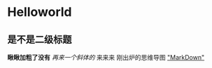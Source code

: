 # Helloworld
## 是不是二级标题
**瞅瞅加粗了没有**
*再来一个斜体的*
来来来 刚出炉的思维导图
["MarkDown"](http://www.processon.com/view/link/590f252ce4b014dc3acae800)
